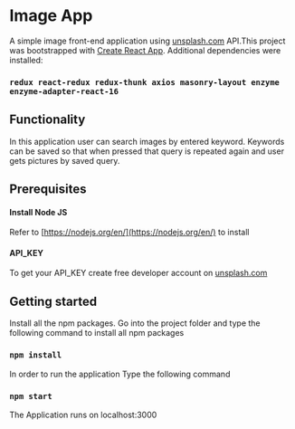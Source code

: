 # Image App

A simple image front-end application using [unsplash.com](https://unsplash.com/developers) API.This project was bootstrapped with [Create React App](https://github.com/facebook/create-react-app).
Additional dependencies were installed:

### `redux react-redux redux-thunk axios masonry-layout enzyme enzyme-adapter-react-16`

## Functionality

In this application user can search images by entered keyword. Keywords can be saved so that when pressed that query is repeated again and user gets pictures by saved query.

## Prerequisites

#### Install Node JS

Refer to [https://nodejs.org/en/](https://nodejs.org/en/) to install

#### API_KEY

To get your API_KEY create free developer account on [unsplash.com](https://unsplash.com/developers)

## Getting started

Install all the npm packages. Go into the project folder and type the following command to install all npm packages

### `npm install`

In order to run the application Type the following command

### `npm start`

The Application runs on localhost:3000
